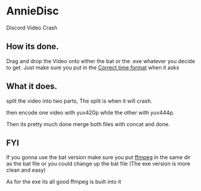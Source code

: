 # AnnieDisc
Discord Video Crash

## How its done.

Drag and drop the Video onto either the bat or the .exe whatever you decide to get.
Just make sure you put in the [Correct time format](https://i.imgur.com/S5BHdms.png) when it asks

## What it does.

split the video into two parts, The split is when it will crash.

then encode one video with yuv420p while the other with yuv444p.

Then its pretty much done merge both files with concat and done.

## FYI
 If you gonna use the bat version make sure you put [ffmpeg](https://ffmpeg.org/) in the same dir as the bat file or you could change up the bat file (The exe version is more clean and easy)

As for the exe its all good ffmpeg is built into it
